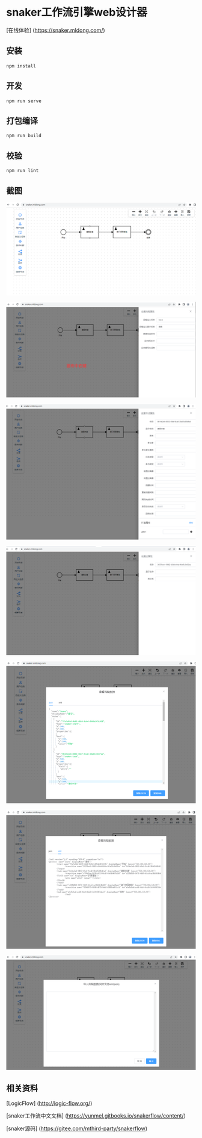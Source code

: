 # snaker工作流引擎web设计器
[在线体验] (https://snaker.mldong.com/)
## 安装
```
npm install
```

## 开发
```
npm run serve
```

## 打包编译
```
npm run build
```

## 校验
```
npm run lint
```

## 截图
![1](./doc/images/1.png)

![2](./doc/images/2.png)

![3](./doc/images/3.png)

![4](./doc/images/4.png)

![5](./doc/images/5.png)

![6](./doc/images/6.png)

![7](./doc/images/7.png)

## 相关资料
[LogicFlow] (http://logic-flow.org/)

[snaker工作流中文文档] (https://yunmel.gitbooks.io/snakerflow/content/)

[snaker源码] (https://gitee.com/mthird-party/snakerflow)
